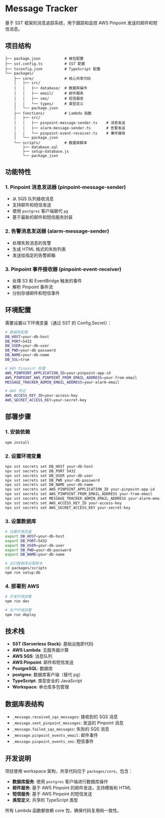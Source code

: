 # Message Tracker

基于 SST 框架的消息追踪系统，用于跟踪和监控 AWS Pinpoint 发送的邮件和短信消息。

## 项目结构

```
├── package.json           # 根包配置
├── sst.config.ts          # SST 配置
├── tsconfig.json          # TypeScript 配置
└── packages/
    ├── core/              # 核心共享代码
    │   ├── src/
    │   │   ├── database/  # 数据库操作
    │   │   ├── email/     # 邮件服务
    │   │   ├── sms/       # 短信服务
    │   │   └── types/     # 类型定义
    │   └── package.json
    ├── functions/         # Lambda 函数
    │   ├── src/
    │   │   ├── pinpoint-message-sender.ts    # 消息发送
    │   │   ├── alarm-message-sender.ts       # 告警发送
    │   │   └── pinpoint-event-receiver.ts    # 事件接收
    │   └── package.json
    └── scripts/           # 数据库脚本
        ├── database.sql
        ├── setup-database.js
        └── package.json
```

## 功能特性

### 1. Pinpoint 消息发送器 (pinpoint-message-sender)

- 从 SQS 队列接收消息
- 支持邮件和短信发送
- 使用 `postgres` 客户端替代 `pg`
- 基于最新的邮件和短信服务封装

### 2. 告警消息发送器 (alarm-message-sender)

- 处理失败消息的告警
- 生成 HTML 格式的失败列表
- 发送给指定的告警邮箱

### 3. Pinpoint 事件接收器 (pinpoint-event-receiver)

- 处理 S3 和 EventBridge 触发的事件
- 解析 Pinpoint 事件流
- 分别存储邮件和短信事件

## 环境配置

需要设置以下环境变量（通过 SST 的 Config.Secret）：

```bash
# 数据库配置
DB_HOST=your-db-host
DB_PORT=5432
DB_USER=your-db-user
DB_PWD=your-db-password
DB_NAME=your-db-name
DB_SSL=true

# AWS Pinpoint 配置
AWS_PINPOINT_APPLICATION_ID=your-pinpoint-app-id
AWS_PINPOINT_AWS_PINPOINT_FROM_EMAIL_ADDRESS=your-from-email
MESSAGE_TRACKER_ADMIN_EMAIL_ADDRESS=your-alarm-email

# AWS 凭证
AWS_ACCESS_KEY_ID=your-access-key
AWS_SECRET_ACCESS_KEY=your-secret-key
```

## 部署步骤

### 1. 安装依赖

```bash
npm install
```

### 2. 设置环境变量

```bash
npx sst secrets set DB_HOST your-db-host
npx sst secrets set DB_PORT 5432
npx sst secrets set DB_USER your-db-user
npx sst secrets set DB_PWD your-db-password
npx sst secrets set DB_NAME your-db-name
npx sst secrets set AWS_PINPOINT_APPLICATION_ID your-pinpoint-app-id
npx sst secrets set AWS_PINPOINT_FROM_EMAIL_ADDRESS your-from-email
npx sst secrets set MESSAGE_TRACKER_ADMIN_EMAIL_ADDRESS your-alarm-email
npx sst secrets set AWS_ACCESS_KEY_ID your-access-key
npx sst secrets set AWS_SECRET_ACCESS_KEY your-secret-key
```

### 3. 设置数据库

```bash
# 设置环境变量
export DB_HOST=your-db-host
export DB_PORT=5432
export DB_USER=your-db-user
export DB_PWD=your-db-password
export DB_NAME=your-db-name

# 运行数据库设置脚本
cd packages/scripts
npm run setup:db
```

### 4. 部署到 AWS

```bash
# 开发环境部署
npm run dev

# 生产环境部署
npm run deploy
```

## 技术栈

- **SST (Serverless Stack)**: 基础设施即代码
- **AWS Lambda**: 无服务器计算
- **AWS SQS**: 消息队列
- **AWS Pinpoint**: 邮件和短信发送
- **PostgreSQL**: 数据库
- **postgres**: 数据库客户端（替代 pg）
- **TypeScript**: 类型安全的 JavaScript
- **Workspace**: 单仓库多包管理

## 数据库表结构

- `_message.received_sqs_messages`: 接收到的 SQS 消息
- `_message.sent_pinpoint_messages`: 发送的 Pinpoint 消息
- `_message.failed_sqs_messages`: 失败的 SQS 消息
- `_message.pinpoint_events_email`: 邮件事件
- `_message.pinpoint_events_sms`: 短信事件

## 开发说明

项目使用 workspace 架构，共享代码位于 `packages/core`，包含：

- **数据库服务**: 使用 `postgres` 客户端进行数据库操作
- **邮件服务**: 基于 AWS Pinpoint 的邮件发送，支持模板和 HTML
- **短信服务**: 基于 AWS Pinpoint 的短信发送
- **类型定义**: 共享的 TypeScript 类型

所有 Lambda 函数都依赖 core 包，确保代码复用和一致性。
